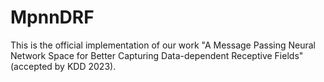 # MpnnDRF
This is the official implementation of our work "A Message Passing Neural Network Space for Better Capturing Data-dependent Receptive Fields" (accepted by KDD 2023).
